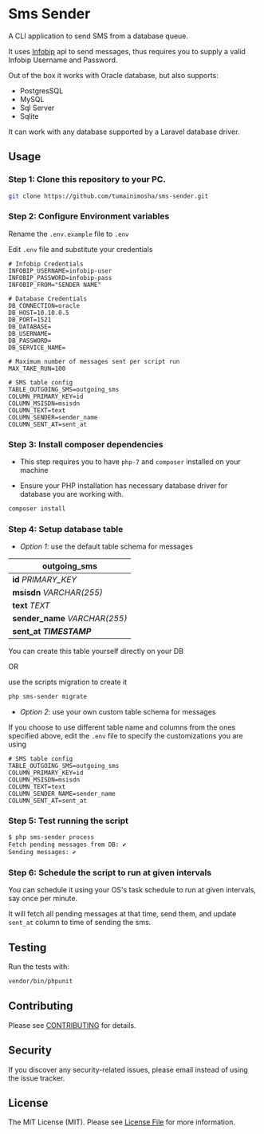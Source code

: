 # Sms Sender

A CLI application to send SMS from a database queue. 

It uses [Infobip](https://infobip.com) api to send messages, thus requires you to supply a valid Infobip Username and Password.

Out of the box it works with Oracle database, but also supports:

* PostgresSQL
* MySQL
* Sql Server
* Sqlite

It can work with any database supported by a Laravel database driver.

## Usage

### <b>Step 1</b>: Clone this repository to your PC.

```bash
git clone https://github.com/tumainimosha/sms-sender.git
```

### <b>Step 2</b>: Configure Environment variables

Rename the `.env.example` file to `.env`

Edit `.env` file and substitute your credentials

```dotenv
# Infobip Credentials
INFOBIP_USERNAME=infobip-user
INFOBIP_PASSWORD=infobip-pass
INFOBIP_FROM="SENDER NAME"

# Database Credentials
DB_CONNECTION=oracle
DB_HOST=10.10.0.5
DB_PORT=1521
DB_DATABASE=
DB_USERNAME=
DB_PASSWORD=
DB_SERVICE_NAME=

# Maximum number of messages sent per script run
MAX_TAKE_RUN=100

# SMS table config
TABLE_OUTGOING_SMS=outgoing_sms
COLUMN_PRIMARY_KEY=id
COLUMN_MSISDN=msisdn
COLUMN_TEXT=text
COLUMN_SENDER=sender_name
COLUMN_SENT_AT=sent_at
```

### <b>Step 3</b>: Install composer dependencies

* This step requires you to have `php-7` and `composer` installed on your machine

* Ensure your PHP installation has necessary database driver for database you are working with.

```bash
composer install
```

### <b>Step 4</b>: Setup database table

* <i>Option 1</i>: use the default table schema for messages

| outgoing_sms             |
|--------------------------|
| <b>id</b>           <span style="text-align:right; font-style: italic">PRIMARY_KEY</span>       |
| <b>msisdn</b>       <span style="text-align:right; font-style: italic">VARCHAR(255)</span>      |
| <b>text</b>         <span style="text-align:right; font-style: italic">TEXT</span>              |
| <b>sender_name</b>  <span style="text-align:right; font-style: italic">VARCHAR(255)</span>      |
| <b>sent_at<b>      <span style="text-align:right; font-style: italic">TIMESTAMP </span>        |

You can create this table yourself directly on your DB 

OR 

use the scripts migration to create it

```bash
php sms-sender migrate
```

* <i>Option 2</i>: use your own custom table schema for messages

If you choose to use different table name and columns from the ones specified above, edit the `.env` file to specify the customizations you are using

```dotenv
# SMS table config
TABLE_OUTGOING_SMS=outgoing_sms
COLUMN_PRIMARY_KEY=id
COLUMN_MSISDN=msisdn
COLUMN_TEXT=text
COLUMN_SENDER_NAME=sender_name
COLUMN_SENT_AT=sent_at
```

### <b>Step 5</b>: Test running the script

```bash
$ php sms-sender process         
Fetch pending messages from DB: ✔
Sending messages: ✔
```

### <b>Step 6</b>: Schedule the script to run at given intervals 

You can schedule it using your OS's task schedule to run at given intervals, say once per minute.

It will fetch all pending messages at that time, send them, and update `sent_at` column to time of sending the sms.

## Testing
Run the tests with:

``` bash
vendor/bin/phpunit
```

## Contributing
Please see [CONTRIBUTING](CONTRIBUTING.md) for details.

## Security
If you discover any security-related issues, please email instead of using the issue tracker.

## License
The MIT License (MIT). Please see [License File](/LICENSE.md) for more information.
